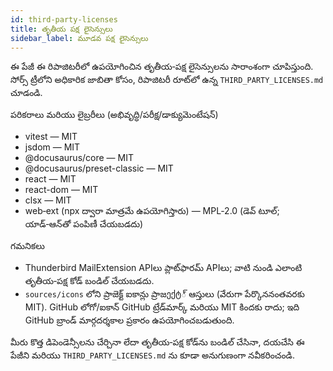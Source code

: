 ```yaml
---
id: third-party-licenses
title: తృతీయ పక్ష లైసెన్సులు
sidebar_label: మూడవ పక్ష లైసెన్సులు
---
```


ఈ పేజీ ఈ రిపాజిటరీలో ఉపయోగించిన తృతీయ‑పక్ష లైసెన్సులను సారాంశంగా చూపిస్తుంది. సోర్స్ ట్రీలోని
అధికారిక జాబితా కోసం, రిపాజిటరీ రూట్‌లో ఉన్న `THIRD_PARTY_LICENSES.md` చూడండి.

పరికరాలు మరియు లైబ్రరీలు (అభివృద్ధి/పరీక్ష/డాక్యుమెంటేషన్)

- vitest — MIT
- jsdom — MIT
- @docusaurus/core — MIT
- @docusaurus/preset-classic — MIT
- react — MIT
- react-dom — MIT
- clsx — MIT
- web‑ext (npx ద్వారా మాత్రమే ఉపయోగిస్తారు) — MPL‑2.0 (డెవ్ టూల్; యాడ్‑ఆన్‌తో పంపిణీ చేయబడదు)

గమనికలు

- Thunderbird MailExtension APIలు ప్లాట్‌ఫారమ్ APIలు; వాటి నుండి ఎలాంటి తృతీయ‑పక్ష కోడ్ బండిల్ చేయబడదు.
- `sources/icons` లోని ప్రాజెక్ట్ ఐకాన్లు ప్రాజექტ్ ఆస్తులు (వేరుగా పేర్కొననంతవరకు MIT). GitHub లోగో/ఐకాన్ GitHub ట్రేడ్‌మార్క్ మరియు MIT కిందకు రాదు; ఇది GitHub బ్రాండ్ మార్గదర్శకాల ప్రకారం ఉపయోగించబడుతుంది.

మీరు కొత్త డిపెండెన్సీలను చేర్చినా లేదా తృతీయ‑పక్ష కోడ్‌ను బండిల్ చేసినా, దయచేసి ఈ
పేజీని మరియు `THIRD_PARTY_LICENSES.md` ను కూడా అనుగుణంగా నవీకరించండి.
